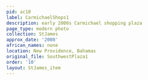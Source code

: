 ```yaml
---
pid: ac10
label: CarmichaelShops1
description: early 2000s Carmichael shopping plaza
page_type: modern photo
collection: StJames
approx_date: '2000'
african_names: none
location: New Providence, Bahamas
original_file: SouthwestPlaza1
order: '10'
layout: StJames_item
---
```

